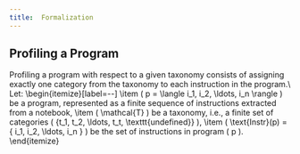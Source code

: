```yaml
---
title:  Formalization
---
```


## Profiling a Program
Profiling a program with respect to a given taxonomy consists of assigning exactly one category from the taxonomy to each instruction in the program.\\
Let:
\begin{itemize}[label=--]
\item \( p = \langle i_1, i_2, \ldots, i_n \rangle \) be a program, represented as a finite sequence of instructions extracted from a notebook,
\item \(  \mathcal{T}  \) be a taxonomy, i.e., a finite set of categories \( \{t_1, t_2, \ldots, t_t, \texttt{undefined}\} \),
\item \( \text{Instr}(p) = \{ i_1, i_2, \ldots, i_n \} \) be the set of instructions in program \( p \).
\end{itemize}
